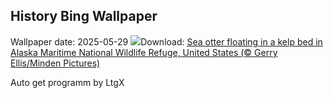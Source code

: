 ## History Bing Wallpaper
Wallpaper date: 2025-05-29
![](https://www.bing.com/th?id=OHR.KelpOtter_EN-CA6928733968_UHD.jpg&w=1000)Download: [Sea otter floating in a kelp bed in Alaska Maritime National Wildlife Refuge, United States (© Gerry Ellis/Minden Pictures)](https://www.bing.com/th?id=OHR.KelpOtter_EN-CA6928733968_UHD.jpg)

Auto get programm by LtgX
